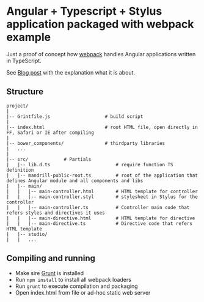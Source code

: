 # Angular + Typescript + Stylus application packaged with webpack example

Just a proof of concept how [webpack](http://webpack.github.io) handles Angular applications written in TypeScript.

See [Blog post](https://medium.com/@bestander_nz/c5127b55ec86) with the explanation what it is about.

## Structure

```text
project/
|
|-- Grintfile.js                    # build script
|
|-- index.html                      # root HTML file, open directly in FF, Safari or IE after compiling
|
|-- bower_components/               # thirdparty libraries
|   ...
|
|-- src/             # Partials
|   |-- lib.d.ts                        # require function TS definition
|   |-- mandrill-public-root.ts         # root of the application that defines Angular module and all components and libs
|   |-- main/
|   |   |-- main-controller.html        # HTML template for controller
|   |   |-- main-controller.styl        # stylesheet in Stylus for the controller
|   |   |-- main-controller.ts          # Controller main code that refers styles and directives it uses
|   |   |-- main-directive.html         # HTML template for directive
|   |   |-- main-directive.ts           # Directive code that refers HTML template
|   |-- studio/
|   |   ...
```

## Compiling and running

* Make sire [Grunt](http://gruntjs.com/getting-started) is installed
* Run `npm install` to install all webpack loaders
* Run `grunt` to execute compilation and packaging
* Open index.html from file or ad-hoc static web server